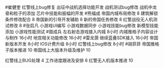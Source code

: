 #崔健奎 
红警线上bug修复
出征中战机选择功能开发
战机测试bug修改
战机中龙骨和粒子的添加
芯片中技能和振幅的开发
#熊福成 
帝国内城布局修改                                                  8
建筑解锁条件修改配合                                           8
帝国新的引导开发辅助                                           8
新的帝国任务修改                                                  8
红警战役无人机测试修改                                       8
#张启凡 
小游戏UI编写
小游戏数据同步
小游戏技能bug修改
新模型技能添加
小游戏性能测试
#聂成兵 
左右射击游戏接入内城  8小时
内城推格子内容设计与制作 16小时
地宫相关功能修改      16小时
#雷龙灏 
继续蓝叠SDK接入         16小时
帝国新版本开发          8小时
IOS计费升级             8小时
红警线上bug修改         8小时
#胡菲菲 
帝国推格子版本推进 10
帝国线上大版本升级及维护      10

红警线上BUG处理     4
工作进度跟进及安排   6
红警无人机版本推进 10


